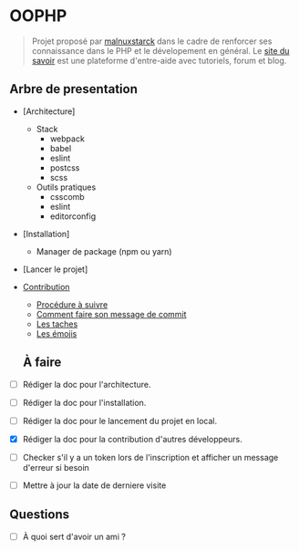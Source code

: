 # OOPHP

> Projet proposé par [malnuxstarck](https://github.com/malnuxstarck/) dans le cadre de renforcer ses connaissance dans le PHP et le dévelopement en général. Le [site du savoir](https://github.com/malnuxstarck/Sitedusavoir) est une plateforme d'entre-aide avec tutoriels, forum et blog.


## Arbre de presentation

- [Architecture]
  - Stack
    - webpack
    - babel
    - eslint
    - postcss
    - scss
  - Outils pratiques
    - csscomb
    - eslint
    - editorconfig
- [Installation]
  - Manager de package (npm ou yarn)
- [Lancer le projet]
- [Contribution](docs/contribution.md)
  - [Procédure à suivre](docs/contribution.md#procédure-à-suivre)
  - [Comment faire son message de commit](docs/contribution.md#comment-faire-son-message-de-commit)
  - [Les taches](docs/contribution.md#les-taches)
  - [Les émojis](docs/contribution.md#les-émojis)


  ## À faire

- [ ] Rédiger la doc pour l'architecture.
- [ ] Rédiger la doc pour l'installation.
- [ ] Rédiger la doc pour le lancement du projet en local.
- [x] Rédiger la doc pour la contribution d'autres développeurs.
- [ ] Checker s'il y a un token lors de l'inscription et afficher un message d'erreur si besoin
- [ ] Mettre à jour la date de derniere visite


## Questions

- [ ] À quoi sert d'avoir un ami ?
